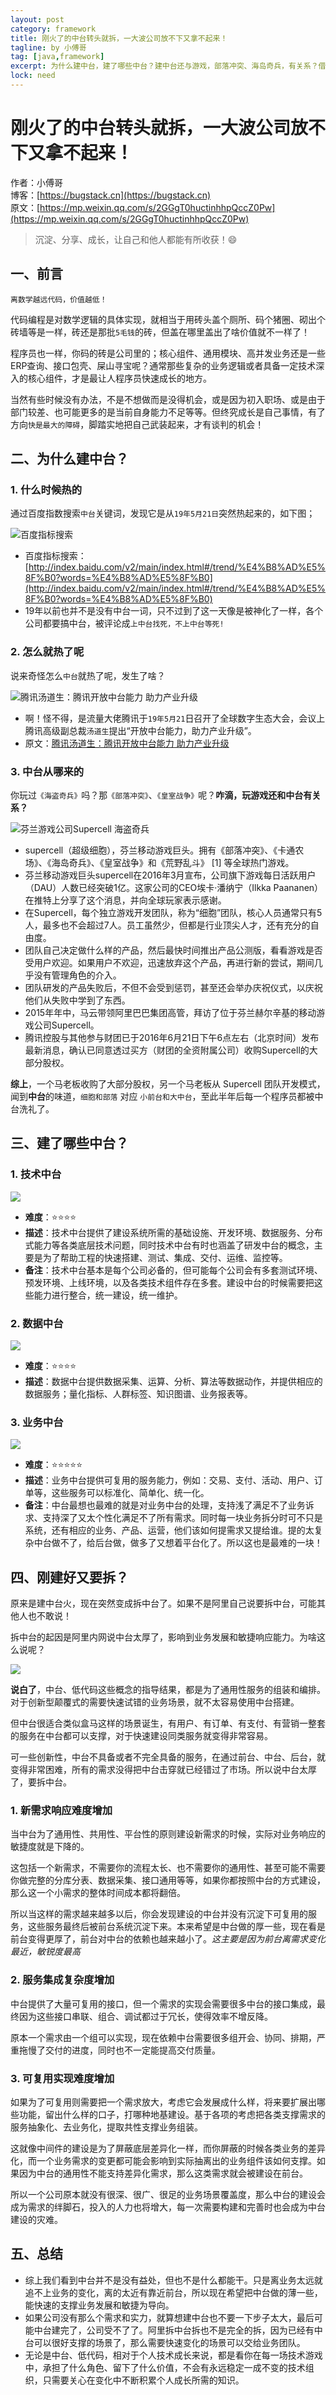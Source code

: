 ```yaml
---
layout: post
category: framework
title: 刚火了的中台转头就拆，一大波公司放不下又拿不起来！
tagline: by 小傅哥
tag: [java,framework]
excerpt: 为什么建中台，建了哪些中台？建中台还与游戏，部落冲突、海岛奇兵，有关系？借着对中台的理解和参与，也给大家分析下中台的来龙去脉，总要了解它才能更好的应用它。
lock: need
---
```


# 刚火了的中台转头就拆，一大波公司放不下又拿不起来！

作者：小傅哥
<br/>博客：[https://bugstack.cn](https://bugstack.cn)
<br/>原文：[https://mp.weixin.qq.com/s/2GGgT0huctinhhpQccZ0Pw](https://mp.weixin.qq.com/s/2GGgT0huctinhhpQccZ0Pw)

> 沉淀、分享、成长，让自己和他人都能有所收获！😄

## 一、前言

`离数学越远代码，价值越低！`

代码编程是对数学逻辑的具体实现，就相当于用砖头盖个厕所、码个猪圈、砌出个砖墙等是一样，砖还是那批`5毛钱`的砖，但盖在哪里盖出了啥价值就不一样了！

程序员也一样，你码的砖是公司里的；核心组件、通用模块、高并发业务还是一些ERP查询、接口包壳、屎山寻宝呢？通常那些复杂的业务逻辑或者具备一定技术深入的核心组件，才是最让人程序员快速成长的地方。

当然有些时候没有办法，不是不想做而是没得机会，或是因为初入职场、或是由于部门较差、也可能更多的是当前自身能力不足等等。但终究成长是自己事情，有了方向`快是最大的障碍`，脚踏实地把自己武装起来，才有谈判的机会！

## 二、为什么建中台？

### 1. 什么时候热的

通过百度指数搜索`中台`关键词，发现它是从`19年5月21日`突然热起来的，如下图；

![百度指标搜索](res\2021-03-24-刚火了的中台转头就拆，一大波公司放不下又拿不起来！.md\9290f25f-1c17-4bb4-9535-a2f3af950243.jpg)

- 百度指标搜索：[http://index.baidu.com/v2/main/index.html#/trend/%E4%B8%AD%E5%8F%B0?words=%E4%B8%AD%E5%8F%B0](http://index.baidu.com/v2/main/index.html#/trend/%E4%B8%AD%E5%8F%B0?words=%E4%B8%AD%E5%8F%B0) 
- 19年以前也并不是没有中台一词，只不过到了这一天像是被神化了一样，各个公司都要搞中台，被评论成`上中台找死，不上中台等死!`

### 2. 怎么就热了呢

说来奇怪怎么`中台`就热了呢，发生了啥？

![腾讯汤道生：腾讯开放中台能力 助力产业升级](res\2021-03-24-刚火了的中台转头就拆，一大波公司放不下又拿不起来！.md\29214fb7-bedb-4a3b-a113-c1a9eae4f98b.jpg)

- 啊！怪不得，是流量大佬腾讯于`19年5月21`日召开了全球数字生态大会，会议上腾讯高级副总裁`汤道生`提出“开放中台能力，助力产业升级”。
- 原文：[腾讯汤道生：腾讯开放中台能力 助力产业升级](http://www.techweb.com.cn/internet/2019-05-21/2736638.shtml)

### 3. 中台从哪来的

你玩过`《海盗奇兵》`吗？那`《部落冲突》`、`《皇室战争》`呢？**咋滴，玩游戏还和中台有关系？**

![芬兰游戏公司Supercell 海盗奇兵](res\2021-03-24-刚火了的中台转头就拆，一大波公司放不下又拿不起来！.md\d4076b45-d3d3-4f4b-ba61-70a32f9f6a38.jpg)

- supercell（超级细胞），芬兰移动游戏巨头。拥有《部落冲突》、《卡通农场》、《海岛奇兵》、《皇室战争》和《荒野乱斗》 [1]  等全球热门游戏。
- 芬兰移动游戏巨头supercell在2016年3月宣布，公司旗下游戏每日活跃用户（DAU）人数已经突破1亿。这家公司的CEO埃卡·潘纳宁（Ilkka Paananen）在推特上分享了这个消息，并向全球玩家表示感谢。
- 在Supercell，每个独立游戏开发团队，称为“细胞”团队，核心人员通常只有5人，最多也不会超过7人。员工虽然少，但都是行业顶尖人才，还有充分的自由度。
- 团队自己决定做什么样的产品，然后最快时间推出产品公测版，看看游戏是否受用户欢迎。如果用户不欢迎，迅速放弃这个产品，再进行新的尝试，期间几乎没有管理角色的介入。
- 团队研发的产品失败后，不但不会受到惩罚，甚至还会举办庆祝仪式，以庆祝他们从失败中学到了东西。
- 2015年年中，马云带领阿里巴巴集团高管，拜访了位于芬兰赫尔辛基的移动游戏公司Supercell。
- 腾讯控股与其他参与财团已于2016年6月21日下午6点左右（北京时间）发布最新消息，确认已同意透过买方（财团的全资附属公司）收购Supercell的大部分股权。

**综上**，一个马老板收购了大部分股权，另一个马老板从 Supercell 团队开发模式，闻到**中台**的味道，`细胞和部落` 对应 `小前台和大中台`，至此半年后每一个程序员都被中台洗礼了。

## 三、建了哪些中台？

### 1. 技术中台

![](res\2021-03-24-刚火了的中台转头就拆，一大波公司放不下又拿不起来！.md\47dcc9e6-99ec-4854-99e2-642ae1909d0f.jpg)

- **难度**：⭐⭐⭐⭐
- **描述**：技术中台提供了建设系统所需的基础设施、开发环境、数据服务、分布式能力等各类底层技术问题，同时技术中台有时也涵盖了研发中台的概念，主要是为了帮助工程的快速搭建、测试、集成、交付、运维、监控等。
- **备注**：技术中台基本是每个公司必备的，但可能每个公司会有多套测试环境、预发环境、上线环境，以及各类技术组件存在多套。建设中台的时候需要把这些能力进行整合，统一建设，统一维护。

### 2. 数据中台

![](res\2021-03-24-刚火了的中台转头就拆，一大波公司放不下又拿不起来！.md\fa01ad1b-d5b8-41b8-a627-a748121f537b.jpg)

- **难度**：⭐⭐⭐⭐
- **描述**：数据中台提供数据采集、运算、分析、算法等数据动作，并提供相应的数据服务；量化指标、人群标签、知识图谱、业务报表等。

### 3. 业务中台

![](res\2021-03-24-刚火了的中台转头就拆，一大波公司放不下又拿不起来！.md\bba05911-3a3d-4a13-b1e8-d5740d0e9452.jpg)

- **难度**：⭐⭐⭐⭐⭐
- **描述**：业务中台提供可复用的服务能力，例如：交易、支付、活动、用户、订单等，这些服务可以标准化、简单化、统一化。
- **备注**：中台最想也最难的就是对业务中台的处理，支持浅了满足不了业务诉求、支持深了又太个性化满足不了所有需求。同时每一块业务拆分时可不只是系统，还有相应的业务、产品、运营，他们该如何提需求又提给谁。提的太复杂中台做不了，给后台做，做多了又想着平台化了。所以这也是最难的一块！

## 四、刚建好又要拆？

原来是建中台火，现在突然变成拆中台了。如果不是阿里自己说要拆中台，可能其他人也不敢说！

拆中台的起因是阿里内网说中台太厚了，影响到业务发展和敏捷响应能力。为啥这么说呢？

![](res\2021-03-24-刚火了的中台转头就拆，一大波公司放不下又拿不起来！.md\16321047-8a22-4cad-be5a-7870b47ea542.jpg)

**说白了**，中台、低代码这些概念的指导结果，都是为了通用性服务的组装和编排。对于创新型颠覆式的需要快速试错的业务场景，就不太容易使用中台搭建。

但中台很适合类似盒马这样的场景诞生，有用户、有订单、有支付、有营销一整套的服务在中台都可以支撑，对于快速建设同类服务就变得非常容易。

可一些创新性，中台不具备或者不完全具备的服务，在通过前台、中台、后台，就变得非常困难，所有的需求没得把中台击穿就已经错过了市场。所以说中台太厚了，要拆中台。

### 1. 新需求响应难度增加

当中台为了通用性、共用性、平台性的原则建设新需求的时候，实际对业务响应的敏捷度就是下降的。

这包括一个新需求，不需要你的流程太长、也不需要你的通用性、甚至可能不需要你做完整的分库分表、数据采集、接口通用等等，如果你都按照中台的方式建设，那么这一个小需求的整体时间成本都将翻倍。

所以当这样的需求越来越多以后，你会发现建设的中台并没有沉淀下可复用的服务，这些服务最终后被前台系统沉淀下来。本来希望是中台做的厚一些，现在看是前台变得更厚了，前台对中台的依赖也越来越小了。*这主要是因为前台离需求变化最近，敏锐度最高*

### 2. 服务集成复杂度增加

中台提供了大量可复用的接口，但一个需求的实现会需要很多中台的接口集成，最终因为这些接口串联、组合、调试都过于冗长，使得效率不增反降。

原本一个需求由一个组可以实现，现在依赖中台需要很多组开会、协同、排期，严重拖慢了交付的进度，同时也不一定能提高交付质量。

### 3. 可复用实现难度增加

如果为了可复用则需要把一个需求放大，考虑它会发展成什么样，将来要扩展出哪些功能，留出什么样的口子，打哪种地基建设。基于各项的考虑把各类支撑需求的服务抽象化、去业务化，提取共性支撑业务组装。

这就像中间件的建设是为了屏蔽底层差异化一样，而你屏蔽的时候各类业务的差异化，而一个业务需求的变更都可能会影响到实际抽离出的业务组件该如何支撑。如果因为中台的通用性不能支持差异化需求，那么这类需求就会被建设在前台。

所以一个公司原本就没有很深、很广、很足的业务场景覆盖度，那么中台的建设会成为需求的绊脚石，投入的人力也将增大，每一次需要构建和完善时也会成为中台建设的灾难。

## 五、总结

- 综上我们看到中台并不是没有益处，但也不是什么都能干。只是离业务太远就追不上业务的变化，离的太近有靠近前台，所以现在希望把中台做的薄一些，能快速的支撑业务发展和敏捷为导向。
- 如果公司没有那么个需求和实力，就算想建中台也不要一下步子太大，最后可能中台建完了，公司受不了了。阿里拆中台拆也不是完全的拆，因为已经有中台可以很好支撑的场景了，那么需要快速变化的场景可以交给业务团队。
- 无论是中台、低代码，相对于个人技术成长来说，都是看你在每一场技术游戏中，承担了什么角色、留下了什么价值，不会有永远稳定一成不变的技术组织，只需要关心在变化中不断积累个人成长所需的知识。
